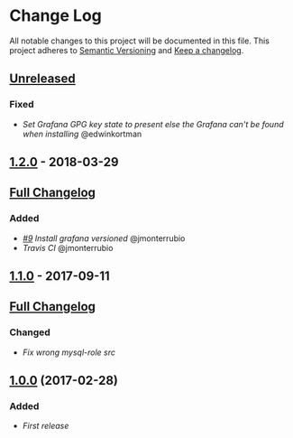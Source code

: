 ﻿# Change Log
All notable changes to this project will be documented in this file.
This project adheres to [Semantic Versioning](http://semver.org/) and [Keep a changelog](https://github.com/olivierlacan/keep-a-changelog).

## [Unreleased]
### Fixed
- *Set Grafana GPG key state to present else the Grafana can't be found when installing* @edwinkortman

## [1.2.0] - 2018-03-29
## [Full Changelog](https://github.com/idealista/grafana-role/compare/1.1.0...1.2.0)
### Added
- *[#9](https://github.com/idealista/grafana-role/issues/9) Install grafana versioned* @jmonterrubio
- *Travis CI* @jmonterrubio

## [1.1.0] - 2017-09-11
## [Full Changelog](https://github.com/idealista/grafana-role/compare/1.0.0...1.1.0)
### Changed
- *Fix wrong mysql-role src*

## [1.0.0] (2017-02-28)
### Added
- *First release*

[Unreleased]: https://github.com/idealista/grafana-role/tree/develop
[1.2.0]: https://github.com/idealista/grafana-role/tree/1.2.0
[1.1.0]: https://github.com/idealista/grafana-role/tree/1.1.0
[1.0.0]: https://github.com/idealista/grafana-role/tree/1.0.0
